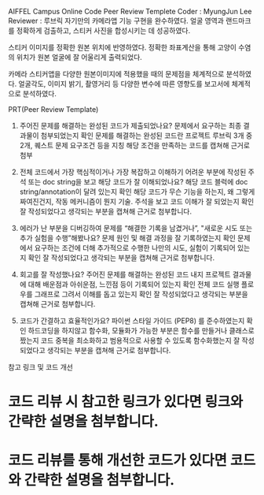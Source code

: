 AIFFEL Campus Online Code Peer Review Templete
Coder : MyungJun Lee
Reviewer :
루브릭
자기만의 카메라앱 기능 구현을 완수하였다.
얼굴 영역과 랜드마크를 정확하게 검출하고, 스티커 사진을 합성시키는 데 성공하였다.

스티커 이미지를 정확한 원본 위치에 반영하였다.
정확한 좌표계산을 통해 고양이 수염의 위치가 원본 얼굴에 잘 어울리게 출력되었다.

카메라 스티커앱을 다양한 원본이미지에 적용했을 때의 문제점을 체계적으로 분석하였다.
얼굴각도, 이미지 밝기, 촬영거리 등 다양한 변수에 따른 영향도를 보고서에 체계적으로 분석하였다.

PRT(Peer Review Template)
 1. 주어진 문제를 해결하는 완성된 코드가 제출되었나요?
문제에서 요구하는 최종 결과물이 첨부되었는지 확인 문제를 해결하는 완성된 코드란 프로젝트 루브릭 3개 중 2개, 퀘스트 문제 요구조건 등을 지칭 해당 조건을 만족하는 코드를 캡쳐해 근거로 첨부

 2. 전체 코드에서 가장 핵심적이거나 가장 복잡하고 이해하기 어려운 부분에 작성된 주석 또는 doc string을 보고 해당 코드가 잘 이해되었나요?
해당 코드 블럭에 doc string/annotation이 달려 있는지 확인 해당 코드가 무슨 기능을 하는지, 왜 그렇게 짜여진건지, 작동 메커니즘이 뭔지 기술. 주석을 보고 코드 이해가 잘 되었는지 확인 잘 작성되었다고 생각되는 부분을 캡쳐해 근거로 첨부합니다.

 3. 에러가 난 부분을 디버깅하여 문제를 “해결한 기록을 남겼거나”, "새로운 시도 또는 추가 실험을 수행”해봤나요?
문제 원인 및 해결 과정을 잘 기록하였는지 확인 문제에서 요구하는 조건에 더해 추가적으로 수행한 나만의 시도, 실험이 기록되어 있는지 확인 잘 작성되었다고 생각되는 부분을 캡쳐해 근거로 첨부합니다.

 4. 회고를 잘 작성했나요?
주어진 문제를 해결하는 완성된 코드 내지 프로젝트 결과물에 대해 배운점과 아쉬운점, 느낀점 등이 기록되어 있는지 확인 전체 코드 실행 플로우를 그래프로 그려서 이해를 돕고 있는지 확인 잘 작성되었다고 생각되는 부분을 캡쳐해 근거로 첨부합니다.

 5. 코드가 간결하고 효율적인가요?
파이썬 스타일 가이드 (PEP8) 를 준수하였는지 확인 하드코딩을 하지않고 함수화, 모듈화가 가능한 부분은 함수를 만들거나 클래스로 짰는지 코드 중복을 최소화하고 범용적으로 사용할 수 있도록 함수화했는지 잘 작성되었다고 생각되는 부분을 캡쳐해 근거로 첨부합니다.

참고 링크 및 코드 개선
# 코드 리뷰 시 참고한 링크가 있다면 링크와 간략한 설명을 첨부합니다.
# 코드 리뷰를 통해 개선한 코드가 있다면 코드와 간략한 설명을 첨부합니다.
